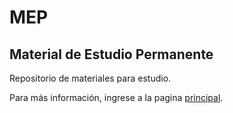 # MEP

## Material de Estudio Permanente

Repositorio de materiales para estudio.

Para más información, ingrese a la pagina [principal](lucascfernandez.github.io/mep).

